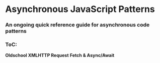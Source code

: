 # Asynchronous JavaScript Patterns

### An ongoing quick reference guide for asynchronous code patterns

### ToC:
**Oldschool XMLHTTP Request**
**Fetch & Async/Await**
